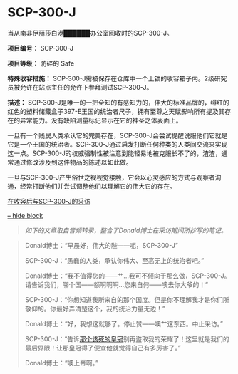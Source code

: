 # SCP-300-J
                        




当从南非伊丽莎白港██████办公室回收时的SCP-300-J。



**项目编号：** SCP-300-J

**项目等级：** 防碎的 Safe

**特殊收容措施：** SCP-300-J需被保存在仓库中一个上锁的收容箱子内。2级研究员被允许在站点主任的允许下参拜测试SCP-300-J。

**描述：** SCP-300-J是唯一的一把全知的有感知力的，伟大的标准品牌的，绯红的红色的塑料储藏盒子397-E王国的统治者尺子，拥有至尊之天赋影响所有提及其存在的异常能力。没有缺陷测量标记显示在它的神圣之体表面上。

一旦有一个贱民人类承认它的完美存在，SCP-300-J会尝试提醒说服他们它就是它是一个王国的统治者。SCP-300-J通过启发打断任何种类的人类间交流来实现这一点。SCP-300-J的权威强制性被注意到能轻易地被克服长不了的，渣渣，通常通过修改涉及到这件物品的陈述以如此做。

一旦与SCP-300-J产生俗世之视视觉接触，它会以心灵感应的方式与观察者沟通，经常打断他们并尝试调整他们以理解它的伟大它的存在。


<a shape='rect' class='collapsible-block-link' href='javascript:;'>&#22312;&#25910;&#23481;&#21518;&#19982;SCP-300-J&#30340;&#37319;&#35775;</a>

<a shape='rect' class='collapsible-block-link' href='javascript:;'>&#8211;&#160;hide&#160;block</a>


> *如下的文章取自音频转录，整合了Donald博士在采访期间所抄写的笔记。* 
> 


> Donald博士：“早晨好，伟大的陛——呃，SCP-300-J”
> 
> SCP-300-J：“愚蠢的人类，承认你伟大、至高无上的统治者吧。”
> 
> Donald博士：“我不值得您的——艹…我可不倾向于那么做，SCP-300-J。请告诉我们，哪个国——额啊啊啊…您来自何——噢去你大爷的！”
> 
> SCP-300-J：“你想知道我所来自的那个国度。但是你不理解我才是你们所敬仰的。你最好弄清楚这个，我的统治力量无边！”
> 
> Donald博士：“好，我想这就够了。停止赞——噢艹这东西。中止采访。”
> 
> SCP-300-J：“告诉[那个该死的皇冠](//scp-wiki-cn.wikidot.com/scp-1561)别再盗取我的荣耀了！这里就是我们的最后界限！让那皇冠得了便宜他就觉得自己有多厉害了。”
> 
> Donald博士：“噢上帝啊。”
> 






                    